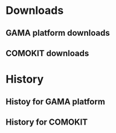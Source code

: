 <script
src="https://cdnjs.cloudflare.com/ajax/libs/Chart.js/2.9.4/Chart.js">
</script>
# Downloads

## GAMA platform downloads

<ul id="gama"></ul>

## COMOKIT downloads

<ul id="comokit"></ul>


# History

## Histoy for GAMA platform

<ul id="histo-gama"></ul>

## History for COMOKIT

<ul id="histo-comokit"></ul>

<script src="./assets/ajax.js"></script>
<script src="./assets/github.js"></script>
<script src="./assets/fromData.js"></script>
<script src="donut.js"></script>
